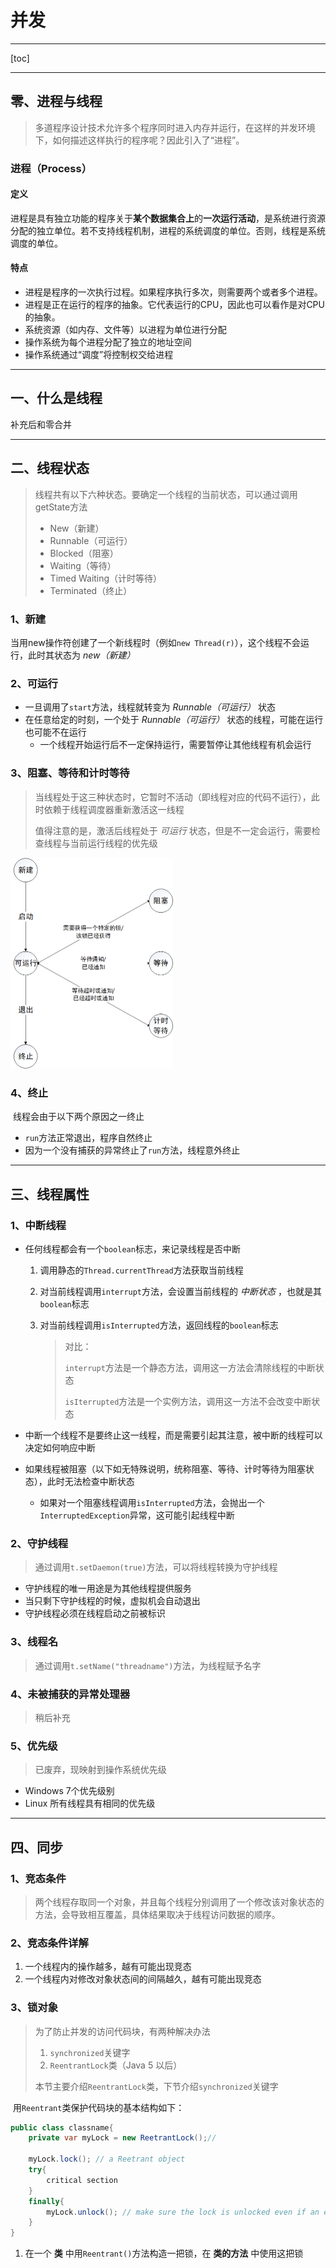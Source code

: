 # 并发

---

[toc]

---

## 零、进程与线程 ##

> 多道程序设计技术允许多个程序同时进入内存并运行，在这样的并发环境下，如何描述这样执行的程序呢？因此引入了“进程”。

### 进程（Process） ##

#### 定义 ####

进程是具有独立功能的程序关于**某个数据集合上**的**一次运行活动**，是系统进行资源分配的独立单位。若不支持线程机制，进程的系统调度的单位。否则，线程是系统调度的单位。

#### 特点 ####

- 进程是程序的一次执行过程。如果程序执行多次，则需要两个或者多个进程。
- 进程是正在运行的程序的抽象。它代表运行的CPU，因此也可以看作是对CPU的抽象。
- 系统资源（如内存、文件等）以进程为单位进行分配
- 操作系统为每个进程分配了独立的地址空间
- 操作系统通过“调度”将控制权交给进程



---



## 一、什么是线程 ##

补充后和零合并

---

## 二、线程状态 ##

> 线程共有以下六种状态。要确定一个线程的当前状态，可以通过调用getState方法
>
> - New（新建）
> - Runnable（可运行）
> - Blocked（阻塞）
> - Waiting（等待）
> - Timed Waiting（计时等待）
> - Terminated（终止）

### 1、新建 ##

​	当用new操作符创建了一个新线程时（例如```new Thread(r)```），这个线程不会运行，此时其状态为 *new（新建）*

### 2、可运行 ###

- 一旦调用了```start```方法，线程就转变为 *Runnable（可运行）* 状态 
- 在任意给定的时刻，一个处于 *Runnable（可运行）* 状态的线程，可能在运行也可能不在运行
    - 一个线程开始运行后不一定保持运行，需要暂停让其他线程有机会运行

### 3、阻塞、等待和计时等待

> 当线程处于这三种状态时，它暂时不活动（即线程对应的代码不运行），此时依赖于线程调度器重新激活这一线程
>
> 值得注意的是，激活后线程处于 *可运行* 状态，但是不一定会运行，需要检查线程与当前运行线程的优先级

<img src=".\ref\线程状态" alt="image-20210225223951766" style="zoom: 50%;" />

### 4、终止 ###

​	线程会由于以下两个原因之一终止

- ```run```方法正常退出，程序自然终止
- 因为一个没有捕获的异常终止了```run```方法，线程意外终止

---

## 三、线程属性 ##

### 1、中断线程 ###

- 任何线程都会有一个```boolean```标志，来记录线程是否中断

    1. 调用静态的```Thread.currentThread```方法获取当前线程

    2. 对当前线程调用```interrupt```方法，会设置当前线程的 *中断状态* ，也就是其```boolean```标志

    3. 对当前线程调用```isInterrupted```方法，返回线程的```boolean```标志

        > 对比：
        >
        > ```interrupt```方法是一个静态方法，调用这一方法会清除线程的中断状态
        >
        > ```isIterrupted```方法是一个实例方法，调用这一方法不会改变中断状态

- 中断一个线程不是要终止这一线程，而是需要引起其注意，被中断的线程可以决定如何响应中断

- 如果线程被阻塞（以下如无特殊说明，统称阻塞、等待、计时等待为阻塞状态），此时无法检查中断状态

    - 如果对一个阻塞线程调用```isInterrupted```方法，会抛出一个```InterruptedException```异常，这可能引起线程中断

### 2、守护线程 ###

> 通过调用```t.setDaemon(true)```方法，可以将线程转换为守护线程

- 守护线程的唯一用途是为其他线程提供服务
- 当只剩下守护线程的时候，虚拟机会自动退出
- 守护线程必须在线程启动之前被标识

### 3、线程名 ###

> 通过调用```t.setName("threadname")```方法，为线程赋予名字

### 4、未被捕获的异常处理器 ###

> 稍后补充

### 5、优先级 ###

> 已废弃，现映射到操作系统优先级

- Windows 7个优先级别
- Linux 所有线程具有相同的优先级

---

## 四、同步 ##

### 1、竞态条件 ###

> 两个线程存取同一个对象，并且每个线程分别调用了一个修改该对象状态的方法，会导致相互覆盖，具体结果取决于线程访问数据的顺序。

### 2、竞态条件详解 ###

1. 一个线程内的操作越多，越有可能出现竞态
2. 一个线程内对修改对象状态间的间隔越久，越有可能出现竞态

### 3、锁对象 ###

> 为了防止并发的访问代码块，有两种解决办法
>
> 1. ```synchronized```关键字
> 2. ```ReentrantLock```类（Java 5 以后）
>
> 本节主要介绍```ReentrantLock```类，下节介绍```synchronized```关键字

​	用```Reentrant```类保护代码块的基本结构如下：

```java
public class classname{
    private var myLock = new ReetrantLock();//
    
    myLock.lock(); // a Reetrant object
    try{
        critical section
    }
    finally{
        myLock.unlock(); // make sure the lock is unlocked even if an exception is thrown
    }
}
```

1. 在一个 **类** 中用```Reentrant()```方法构造一把锁，在 **类的方法** 中使用这把锁



